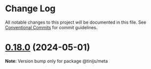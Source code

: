 # Change Log

All notable changes to this project will be documented in this file.
See [Conventional Commits](https://conventionalcommits.org) for commit guidelines.

# [0.18.0](https://github.com/tinijs/tinijs/compare/v0.17.0...v0.18.0) (2024-05-01)

**Note:** Version bump only for package @tinijs/meta

